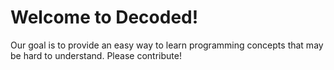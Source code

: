 # Welcome to Decoded!

Our goal is to provide an easy way to learn programming concepts that may be hard to understand. Please contribute!
